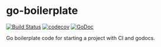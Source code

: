 # go-boilerplate

[![Build Status](https://travis-ci.org/MasterOfBinary/go-boilerplate.svg?branch=master)](https://travis-ci.org/MasterOfBinary/go-boilerplate)
[![codecov](https://codecov.io/gh/MasterOfBinary/go-boilerplate/branch/master/graph/badge.svg)](https://codecov.io/gh/MasterOfBinary/go-boilerplate)
[![GoDoc](https://godoc.org/github.com/MasterOfBinary/go-boilerplate?status.svg)](https://godoc.org/github.com/MasterOfBinary/go-boilerplate)

Go boilerplate code for starting a project with CI and godocs.
